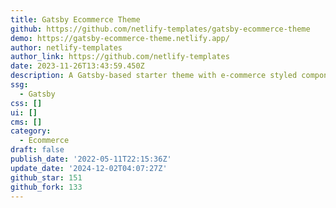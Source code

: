 ```yaml
---
title: Gatsby Ecommerce Theme
github: https://github.com/netlify-templates/gatsby-ecommerce-theme
demo: https://gatsby-ecommerce-theme.netlify.app/
author: netlify-templates
author_link: https://github.com/netlify-templates
date: 2023-11-26T13:43:59.450Z
description: A Gatsby-based starter theme with e-commerce styled components
ssg:
  - Gatsby
css: []
ui: []
cms: []
category:
  - Ecommerce
draft: false
publish_date: '2022-05-11T22:15:36Z'
update_date: '2024-12-02T04:07:27Z'
github_star: 151
github_fork: 133
---
```

